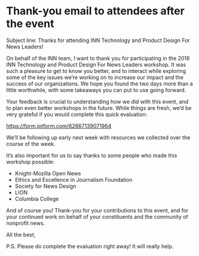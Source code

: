 # Thank-you email to attendees after the event

Subject line: Thanks for attending INN Technology and Product Design For News Leaders!

On behalf of the INN team, I want to thank you for participating in the 2016 INN Technology and Product Design For News Leaders workshop. It was such a pleasure to get to know you better, and to interact while exploring some of the key issues we’re working on to increase our impact and the success of our organizations. We hope you found the two days more than a little worthwhile, with some takeaways you can put to use going forward. 

Your feedback is crucial to understanding how we did with this event, and to plan even better workshops in the future. While things are fresh, we’d be very grateful if you would complete this quick evaluation:

https://form.jotform.com/62667139071964

We’ll be following up early next week with resources we collected over the course of the week. 

It’s also important for us to say thanks to some people who made this workshop possible:

- Knight-Mozilla Open News
- Ethics and Excellence in Journalism Foundation
- Society for News Design
- LION
- Columbia College

And of course you! Thank-you for your contributions to this event, and for your continued work on behalf of your constituents and the community of nonprofit news. 

All the best,

P.S. Please do complete the evaluation right away! It will really help.